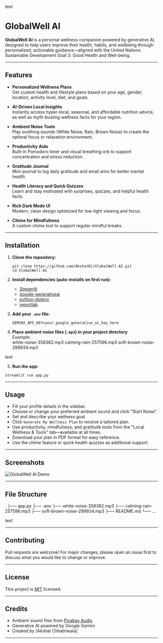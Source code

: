 text
# GlobalWell AI

**GlobalWell AI** is a personal wellness companion powered by generative AI, designed to help users improve their health, habits, and wellbeing through personalized, actionable guidance—aligned with the United Nations Sustainable Development Goal 3: Good Health and Well-being.

---

## Features

- **Personalized Wellness Plans**  
  Get custom health and lifestyle plans based on your age, gender, location, activity level, diet, and goals.

- **AI-Driven Local Insights**  
  Instantly access hyper-local, seasonal, and affordable nutrition advice, as well as myth-busting wellness facts for your region.

- **Ambient Noise Tools**  
  Play soothing sounds (White Noise, Rain, Brown Noise) to create the optimal focus or relaxation environment.

- **Productivity Aids**  
  Built-in Pomodoro timer and visual breathing orb to support concentration and stress reduction.

- **Gratitude Journal**  
  Mini-journal to log daily gratitude and small wins for better mental health.

- **Health Literacy and Quick Quizzes**  
  Learn and stay motivated with surprises, quizzes, and helpful health facts.

- **Rich Dark Mode UI**  
  Modern, clean design optimized for low-light viewing and focus.

- **Chime for Mindfulness**  
  A custom chime tool to support regular mindful breaks.

---

## Installation

1. **Clone the repository:**
    ```
    git clone https://github.com/AkshatDC/GlobalWell-AI.git
    cd GlobalWell-AI
    ```

2. **Install dependencies (auto-installs on first run):**
    - [Streamlit](https://www.streamlit.io/)
    - [google-generativeai](https://github.com/google/generative-ai-python)
    - [python-dotenv](https://pypi.org/project/python-dotenv/)
    - [reportlab](https://pypi.org/project/reportlab/)

3. **Add your `.env` file:**
    ```
    GEMINI_API_KEY=your_google_generative_ai_key_here
    ```

4. **Place ambient noise files (`.mp3`) in your project directory**  
   Example:  
white-noise-358382.mp3
calming-rain-257596.mp3
soft-brown-noise-299934.mp3

text

5. **Run the app:**
 ```
 streamlit run app.py
 ```

---

## Usage

- Fill your profile details in the sidebar.
- Choose or change your preferred ambient sound and click "Start Noise".
- Set and describe your wellness goal.
- Click `Generate My Wellness Plan` to receive a tailored plan.
- Use productivity, mindfulness, and gratitude tools from the "Local Wellness & Tools" tab—available at all times.
- Download your plan in PDF format for easy reference.
- Use the chime feature or quick health quizzes as additional support.

---

## Screenshots

![GlobalWell AI Demo](./screenshot_demo.png)

---

## File Structure

.
├── app.py
├── .env
├── white-noise-358382.mp3
├── calming-rain-257596.mp3
├── soft-brown-noise-299934.mp3
├── README.md
└── ...

text

---

## Contributing

Pull requests are welcome! For major changes, please open an issue first to discuss what you would like to change or improve.

---

## License

This project is [MIT](LICENSE) licensed.

---

## Credits

- Ambient sound files from [Pixabay Audio](https://pixabay.com/music/)
- Generative AI powered by Google Gemini
- Created by [Akshat Chhatriwala]

---
